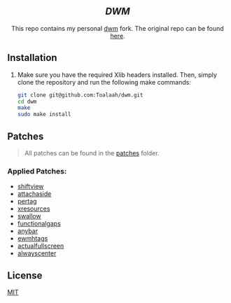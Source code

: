 <h2 align="center"><i>DWM</i></h2>

<p align="center">
This repo contains my personal <a href="https://tools.suckless.org/dwm">dwm</a>
fork. The original repo can be found <a href="https://git.suckless.org/dwm">here</a>.

## Installation

1. Make sure you have the required Xlib headers installed. Then, simply clone
   the repository and run the following make commands:

   ```bash
   git clone git@github.com:Toalaah/dwm.git
   cd dwm
   make
   sudo make install
   ```

## Patches

> All patches can be found in the [patches](./patches) folder.

### Applied Patches:

- [shiftview](https://lists.suckless.org/dev/1104/7590.html)
- [attachaside](https://dwm.suckless.org/patches/attachaside/)
- [pertag](https://dwm.suckless.org/patches/pertag/)
- [xresources](https://dwm.suckless.org/patches/xresources/)
- [swallow](https://dwm.suckless.org/patches/swallow/)
- [functionalgaps](https://dwm.suckless.org/patches/functionalgaps/)
- [anybar](https://dwm.suckless.org/patches/anybar/)
- [ewmhtags](https://dwm.suckless.org/patches/ewmhtags/)
- [actualfullscreen](https://dwm.suckless.org/patches/actualfullscreen/)
- [alwayscenter](https://dwm.suckless.org/patches/alwayscenter/)

## License

[MIT](./LICENSE)
